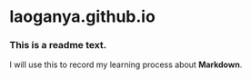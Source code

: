 # laoganya.github.io
### This is a readme text.
I will use this to record my learning process about **Markdown**.

